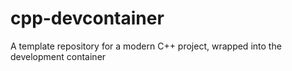 # cpp-devcontainer
A template repository for a modern C++ project, wrapped into the development container

